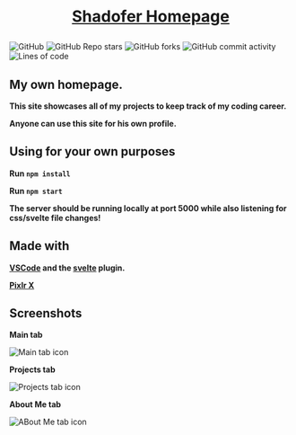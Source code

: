 # <p align="center"><a href='https://shadofer.herokuapp.com'>**Shadofer Homepage**</a></p>
![GitHub](https://img.shields.io/github/license/Shadofer/homepage) ![GitHub Repo stars](https://img.shields.io/github/stars/Shadofer/homepage?style=social) ![GitHub forks](https://img.shields.io/github/forks/Shadofer/homepage?style=social) ![GitHub commit activity](https://img.shields.io/github/commit-activity/m/Shadofer/homepage) ![Lines of code](https://img.shields.io/tokei/lines/github/Shadofer/homepage)

## My own homepage.

**This site showcases all of my projects to keep track of my coding career.**

**Anyone can use this site for his own profile.**

## Using for your own purposes

**Run ```npm install```**

**Run ```npm start```**

**The server should be running locally at port 5000 while also listening for css/svelte file changes!**

## Made with

**[VSCode](https://code.visualstudio.com/) and the [svelte](https://marketplace.visualstudio.com/items?itemName=svelte.svelte-vscode) plugin.**

**[Pixlr X](https://pixlr.com/x)**

## Screenshots

**Main tab**

<img src='https://i.ibb.co/wYKTp7q/image.png' alt='Main tab icon'>

**Projects tab**

<img src='https://i.ibb.co/M58gfQJ/image.png' alt='Projects tab icon'>

**About Me tab**

<img src='https://i.ibb.co/kGTzy40/image.png' alt='ABout Me tab icon'>